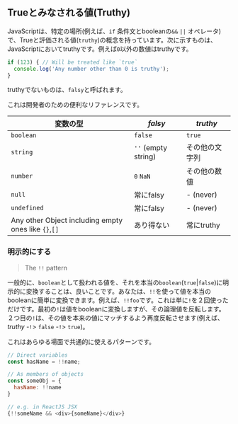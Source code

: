 ## Trueとみなされる値(Truthy)

JavaScriptは、特定の場所(例えば、`if` 条件文とbooleanの`&&` `||` オペレータ)で、Trueと評価される値(`truthy`)の概念を持っています。次に示すものは、JavaScriptにおいてtruthyです。例えば`0`以外の数値はtruthyです。

```ts
if (123) { // Will be treated like `true`
  console.log('Any number other than 0 is truthy');
}
```

truthyでないものは、`falsy`と呼ばれます。

これは開発者のための便利なリファレンスです。

| 変数の型         | *falsy*                  | *truthy*                 |
|-----------------|--------------------------|--------------------------|
| `boolean`       | `false`                  | `true`                   |
| `string`        | `''` (empty string)      | その他の文字列             |
| `number`        | `0`  `NaN`               | その他の数値               |
| `null`          | 常にfalsy                 | - (never)                 |
| `undefined`     | 常にfalsy                  | - (never)                |
| Any other Object including empty ones like `{}`,`[]` | あり得ない | 常にtruthy |


### 明示的にする

> The `!!` pattern

一般的に、`boolean`として扱われる値を、それを本当の`boolean`(`true`|`false`)に明示的に変換することは、良いことです。あなたは、`!!`を使って値を本当のbooleanに簡単に変換できます。例えば、`!!foo`です。これは単に`!`を２回使っただけです。最初の`!`は値をbooleanに変換しますが、その論理値を反転します。２つ目の`!`は、その値を本来の値にマッチするよう再度反転させます(例えば、 *truthy* -`!`> `false` -`!`> `true`)。

これはあらゆる場面で共通的に使えるパターンです。

```js
// Direct variables
const hasName = !!name;

// As members of objects
const someObj = {
  hasName: !!name
}

// e.g. in ReactJS JSX
{!!someName && <div>{someName}</div>}
```
